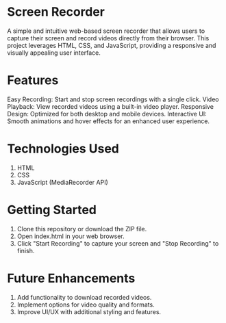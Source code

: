 # Screen Recorder
A simple and intuitive web-based screen recorder that allows users to capture their screen and record videos directly from their browser. This project leverages HTML, CSS, and JavaScript, providing a responsive and visually appealing user interface.

# Features
Easy Recording: Start and stop screen recordings with a single click.
Video Playback: View recorded videos using a built-in video player.
Responsive Design: Optimized for both desktop and mobile devices.
Interactive UI: Smooth animations and hover effects for an enhanced user experience.

# Technologies Used
 1. HTML
 2. CSS
 3. JavaScript (MediaRecorder API)

# Getting Started
 1. Clone this repository or download the ZIP file.
 2. Open index.html in your web browser.
 3. Click "Start Recording" to capture your screen and "Stop Recording" to finish.

# Future Enhancements
1. Add functionality to download recorded videos.
2. Implement options for video quality and formats.
3. Improve UI/UX with additional styling and features.
